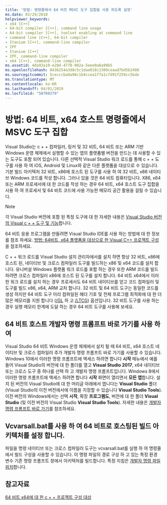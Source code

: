```yaml
---
title: '방법: 명령줄에서 64 비트 MSVC 도구 집합을 사용 하도록 설정'
ms.date: 03/29/2018
helpviewer_keywords:
- x64 [C++]
- 64-bit compiler [C++], command line usage
- 64-bit compiler [C++], toolset enabling at command line
- command line [C++], 64-bit compiler
- Itanium [C++], command-line compiler
- IPF
- Itanium [C++]
- IPF, command-line compiler
- x64 [C++], command-line compiler
ms.assetid: 4da93a19-e20d-4778-902a-5eee9a6a90b5
ms.openlocfilehash: 8436254a3d8c5c1dae018c2309ceaad7bd5b2408
ms.sourcegitcommit: 5cecccba0a96c1b4ccea1f7a1cfd91f259cc5bde
ms.translationtype: MT
ms.contentlocale: ko-KR
ms.lasthandoff: 04/01/2019
ms.locfileid: "58769279"
---
```

# <a name="how-to-enable-a-64-bit-x64-hosted-msvc-toolset-on-the-command-line"></a>방법: 64 비트, x64 호스트 명령줄에서 MSVC 도구 집합

Visual Studio는 c + + 컴파일러, 링커 및 32 비트, 64 비트 또는 ARM 기반 Windows 운영 체제에서 실행할 수 있는 앱의 플랫폼별 버전을 만드는 데 사용할 수 있는 도구도 포함 되어 있습니다. 다른 선택적 Visual Studio 워크 로드를 통해 c + + 도구를 사용 하 여 iOS, Android 및 Linux와 같은 다른 플랫폼을 대상으로 수 있습니다. 기본 빌드 아키텍처 32 비트, x86에 호스트 된 도구를 사용 하 여 32 비트, x86 네이티브 Windows 코드를 작성 합니다. 그러나 있을 것은 64 비트 컴퓨터입니다. X86, x64 또는 ARM 프로세서에 대 한 코드를 작성 하는 경우 64 비트, x64 호스트 도구 집합을 사용 하 여 프로세서 및 64 비트 코드에 사용 가능한 메모리 공간 활용을 걸릴 수 있습니다.

> [!NOTE]
> 각 Visual Studio 버전에 포함 된 특정 도구에 대 한 자세한 내용은 [Visual Studio 버전의 Visual c + + 도구 및 기능](../overview/visual-cpp-tools-and-features-in-visual-studio-editions.md)합니다.
>
> 64 비트 응용 프로그램을 만들려면 Visual Studio IDE를 사용 하는 방법에 대 한 정보를 참조 하세요. [방법: 64비트, x64 플랫폼을 대상으로 한 Visual C++ 프로젝트 구성](how-to-configure-visual-cpp-projects-to-target-64-bit-platforms.md)을 참조하세요.

C + + 워크 로드를 Visual Studio 설치 관리자에서를 설치 하면 항상 32 비트, x86에 호스트 된, 네이티브 및 크로스 컴파일러 도구를 빌드하는 x86 및 x64 코드를 설치 합니다. 유니버설 Windows 플랫폼 워크 로드를 포함 하는 경우 또한 ARM 코드를 빌드하려면 크로스 컴파일러 x86에 호스트 된 도구를 설치 합니다. 64 비트 x64에서 이러한 워크 로드를 설치 하는 경우 프로세서도 64 비트 네이티브를 얻고 코드 컴파일러 및 도구를 빌드 x86, x64, ARM 교차 합니다. 32 비트 및 64 비트 도구는 동일한 코드를 생성 하지만 64 비트 도구 미리 컴파일된 헤더 기호 및 전체 프로그램 최적화에 대 한 더 많은 메모리를 지원 합니다 ([/GL](reference/gl-whole-program-optimization.md) 하 고 [/LTCG](reference/ltcg-link-time-code-generation.md)) 옵션입니다. 32 비트 도구를 사용 하는 경우 실행 메모리 한계에 도달 하는 경우 64 비트 도구를 사용해 보세요.

## <a name="use-a-64-bit-hosted-developer-command-prompt-shortcut"></a>64 비트 호스트 개발자 명령 프롬프트 바로 가기를 사용 하 여

Visual Studio 64 비트 Windows 운영 체제에서 설치 될 때 64 비트, x64 호스트 네이티브 및 크로스 컴파일러 추가 개발자 명령 프롬프트 바로 가기를 사용할 수 있습니다. Windows 10에서 이러한 명령 프롬프트에 액세스 하려면 합니다 **시작** 메뉴에서 예를 들어 Visual Studio의 버전에 대 한 폴더를 열고 **Visual Studio 2017**, x64 네이티브 또는 크로스 도구 중 하나를 선택 하 고 개발자 명령 프롬프트입니다. Windows 8에서 이러한 명령 프롬프트에 액세스 하려면 합니다 **시작** 화면이 열리면서 **모든 앱**합니다. 설치 된 버전의 Visual Studio에 대 한 머리글 아래에서 엽니다는 **Visual Studio** 폴더 (Visual Studio의 이전 버전에서에 이름을 지정할 수 있습니다 **Visual Studio Tools**). 이전 버전의 Windows에서는 선택 **시작**, 확장 **프로그램도**, 버전에 대 한 폴더 **Visual Studio** (및 이전 버전의 Visual Studio  **Visual Studio Tools**). 자세한 내용은 [개발자 명령 프롬프트 바로 가기](building-on-the-command-line.md#developer_command_prompt_shortcuts)를 참조하세요.

## <a name="use-vcvarsallbat-to-set-a-64-bit-hosted-build-architecture"></a>Vcvarsall.bat를 사용 하 여 64 비트로 호스팅된 빌드 아키텍처를 설정 합니다.

파일을 명령 네이티브 또는 크로스 컴파일러 도구는 vcvarsall.bat를 실행 하 여 명령줄에서 빌드 구성을 사용할 수 있습니다. 이 명령 파일의 경로 구성 하 고 있는 특정 환경 변수 기존 명령 프롬프트 창에서 아키텍처를 빌드합니다. 특정 지침은 [개발자 명령 파일 위치](building-on-the-command-line.md#developer_command_file_locations)합니다.

## <a name="see-also"></a>참고자료

[64 비트 x64에 대 한 c + + 프로젝트 구성 대상](configuring-programs-for-64-bit-visual-cpp.md)<br/>
